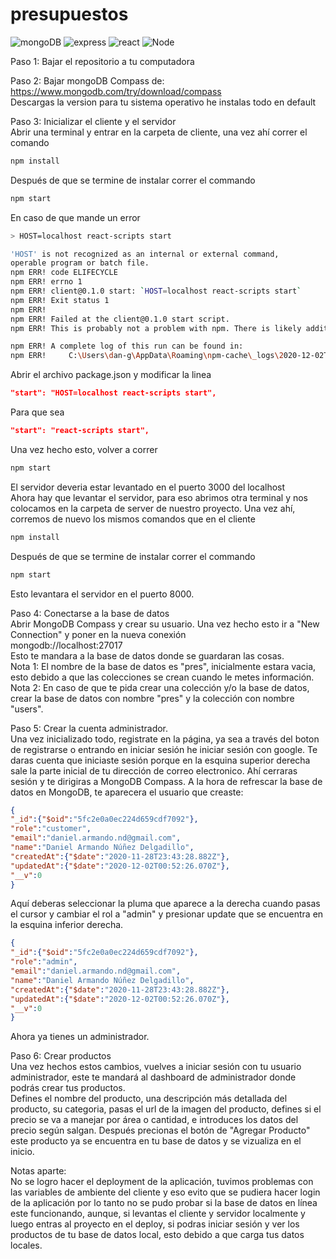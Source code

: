 # presupuestos

![mongoDB](https://img.shields.io/badge/-mongoDB-brightgreen) ![express](https://img.shields.io/badge/-Express-lightgrey) ![react](https://img.shields.io/badge/-React-blue) ![Node](https://img.shields.io/badge/-Node-success)

Paso 1: Bajar el repositorio a tu computadora  
  
Paso 2: Bajar mongoDB Compass de:  
https://www.mongodb.com/try/download/compass  
Descargas la version para tu sistema operativo he instalas todo en default  
  
Paso 3: Inicializar el cliente y el servidor  
Abrir una terminal y entrar en la carpeta de cliente, una vez ahí correr el comando  
```bash
npm install
```
Después de que se termine de instalar correr el commando  
```bash
npm start
```
En caso de que mande un error  
```bash
> HOST=localhost react-scripts start

'HOST' is not recognized as an internal or external command,
operable program or batch file.
npm ERR! code ELIFECYCLE
npm ERR! errno 1
npm ERR! client@0.1.0 start: `HOST=localhost react-scripts start`
npm ERR! Exit status 1
npm ERR!
npm ERR! Failed at the client@0.1.0 start script.
npm ERR! This is probably not a problem with npm. There is likely additional logging output above.  

npm ERR! A complete log of this run can be found in:
npm ERR!     C:\Users\dan-g\AppData\Roaming\npm-cache\_logs\2020-12-02T02_58_17_322Z-debug.log     
```
Abrir el archivo package.json y modificar la linea  
```json
"start": "HOST=localhost react-scripts start",
```
Para que sea  
```json
"start": "react-scripts start",
```
Una vez hecho esto, volver a correr  
```bash
npm start
```
El servidor deveria estar levantado en el puerto 3000 del localhost  
Ahora hay que levantar el servidor, para eso abrimos otra terminal y nos colocamos en la carpeta de server de nuestro proyecto. Una vez ahí, corremos de nuevo los mismos comandos que en el cliente  
```bash
npm install
```
Después de que se termine de instalar correr el commando  
```bash
npm start
```  
Esto levantara el servidor en el puerto 8000.  
  
Paso 4: Conectarse a la base de datos  
Abrir MongoDB Compass y crear su usuario.
Una vez hecho esto ir a "New Connection" y poner en la nueva conexión  
mongodb://localhost:27017  
Esto te mandara a la base de datos donde se guardaran las cosas.  
Nota 1: El nombre de la base de datos es "pres", inicialmente estara vacia, esto debido a que las colecciones se crean cuando le metes información.  
Nota 2: En caso de que te pida crear una colección y/o la base de datos, crear la base de datos con nombre "pres" y la colección con nombre "users".  
  
Paso 5: Crear la cuenta administrador.  
Una vez inicializado todo, registrate en la página, ya sea a través del boton de registrarse o entrando en iniciar sesión he iniciar sesión con google. Te daras cuenta que iniciaste sesión porque en la esquina superior derecha sale la parte inicial de tu dirección de correo electronico. Ahí cerraras sesión y te dirigiras a MongoDB Compass. A la hora de refrescar la base de datos en MongoDB, te aparecera el usuario que creaste:  
```json
{
"_id":{"$oid":"5fc2e0a0ec224d659cdf7092"},
"role":"customer",
"email":"daniel.armando.nd@gmail.com",
"name":"Daniel Armando Núñez Delgadillo",
"createdAt":{"$date":"2020-11-28T23:43:28.882Z"},
"updatedAt":{"$date":"2020-12-02T00:52:26.070Z"},
"__v":0
}
```
Aquí deberas seleccionar la pluma que aparece a la derecha cuando pasas el cursor y cambiar el rol a "admin" y presionar update que se encuentra en la esquina inferior derecha.  
```json
{
"_id":{"$oid":"5fc2e0a0ec224d659cdf7092"},
"role":"admin",
"email":"daniel.armando.nd@gmail.com",
"name":"Daniel Armando Núñez Delgadillo",
"createdAt":{"$date":"2020-11-28T23:43:28.882Z"},
"updatedAt":{"$date":"2020-12-02T00:52:26.070Z"},
"__v":0
}
```  
Ahora ya tienes un administrador.  
  
Paso 6: Crear productos  
Una vez hechos estos cambios, vuelves a iniciar sesión con tu usuario administrador, este te mandará al dashboard de administrador donde podrás crear tus productos.  
Defines el nombre del producto, una descripción más detallada del producto, su categoria, pasas el url de la imagen del producto, defines si el precio se va a manejar por área o cantidad, e introduces los datos del precio según salgan. Después precionas el botón de "Agregar Producto" este producto ya se encuentra en tu base de datos y se vizualiza en el inicio.  
  
  Notas aparte:  
  No se logro hacer el deployment de la aplicación, tuvimos problemas con las variables de ambiente del cliente y eso evito que se pudiera hacer login de la aplicación por lo tanto no se pudo probar si la base de datos en línea este funcionando, aunque, si levantas el cliente y servidor localmente y luego entras al proyecto en el deploy, si podras iniciar sesión y ver los productos de tu base de datos local, esto debido a que carga tus datos locales.
